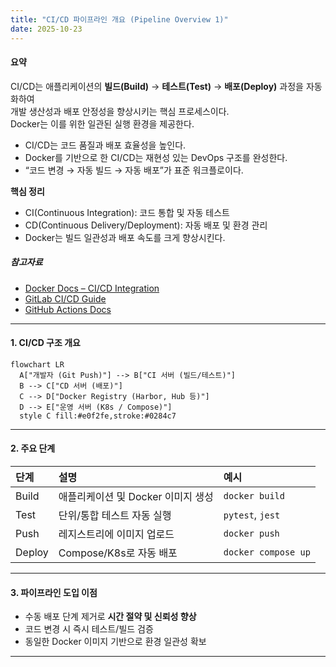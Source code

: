 ```yaml
---
title: "CI/CD 파이프라인 개요 (Pipeline Overview 1)"
date: 2025-10-23
---
```


#### 요약  
CI/CD는 애플리케이션의 **빌드(Build)** → **테스트(Test)** → **배포(Deploy)** 과정을 자동화하여  
개발 생산성과 배포 안정성을 향상시키는 핵심 프로세스이다.  
Docker는 이를 위한 일관된 실행 환경을 제공한다.  


* CI/CD는 코드 품질과 배포 효율성을 높인다.
* Docker를 기반으로 한 CI/CD는 재현성 있는 DevOps 구조를 완성한다.
* “코드 변경 → 자동 빌드 → 자동 배포”가 표준 워크플로이다.

**핵심 정리**
- CI(Continuous Integration): 코드 통합 및 자동 테스트  
- CD(Continuous Delivery/Deployment): 자동 배포 및 환경 관리  
- Docker는 빌드 일관성과 배포 속도를 크게 향상시킨다.  

##### 참고자료
- [Docker Docs – CI/CD Integration](https://docs.docker.com/ci-cd/)
- [GitLab CI/CD Guide](https://docs.gitlab.com/ee/ci/)
- [GitHub Actions Docs](https://docs.github.com/en/actions)

---

#### 1. CI/CD 구조 개요
```mermaid
flowchart LR
  A["개발자 (Git Push)"] --> B["CI 서버 (빌드/테스트)"]
  B --> C["CD 서버 (배포)"]
  C --> D["Docker Registry (Harbor, Hub 등)"]
  D --> E["운영 서버 (K8s / Compose)"]
  style C fill:#e0f2fe,stroke:#0284c7
```
---

#### 2. 주요 단계

| 단계     | 설명                     | 예시                  |
| :----- | :--------------------- | :------------------ |
| Build  | 애플리케이션 및 Docker 이미지 생성 | `docker build`      |
| Test   | 단위/통합 테스트 자동 실행        | `pytest`, `jest`    |
| Push   | 레지스트리에 이미지 업로드         | `docker push`       |
| Deploy | Compose/K8s로 자동 배포     | `docker compose up` |

---

#### 3. 파이프라인 도입 이점

* 수동 배포 단계 제거로 **시간 절약 및 신뢰성 향상**
* 코드 변경 시 즉시 테스트/빌드 검증
* 동일한 Docker 이미지 기반으로 환경 일관성 확보

---

